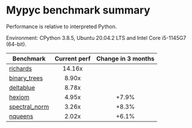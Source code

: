 # Mypyc benchmark summary

Performance is relative to interpreted Python.

Environment: CPython 3.8.5, Ubuntu 20.04.2 LTS and Intel Core i5-1145G7 (64-bit).

| Benchmark | Current perf | Change in 3 months |
| --- | :---: | :---: |
| [richards](benchmarks/richards.md) | 14.16x |  |
| [binary_trees](benchmarks/binary_trees.md) | 8.90x |  |
| [deltablue](benchmarks/deltablue.md) | 8.78x |  |
| [hexiom](benchmarks/hexiom.md) | 4.95x | +7.9% |
| [spectral_norm](benchmarks/spectral_norm.md) | 3.26x | +8.3% |
| [nqueens](benchmarks/nqueens.md) | 2.02x | +6.1% |
